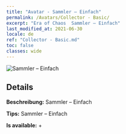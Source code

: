 ```yaml
---
title: "Avatar - Sammler – Einfach"
permalink: /Avatars/Collector - Basic/
excerpt: "Era of Chaos  Sammler – Einfach"
last_modified_at: 2021-06-30
locale: de
ref: "Collector - Basic.md"
toc: false
classes: wide
---
```

 ![Sammler – Einfach](/images/a/avatarFrame_71.png)

## Details

 **Beschreibung:** Sammler – Einfach 

 **Tips:** Sammler – Einfach 

 **Is available:**  + 

